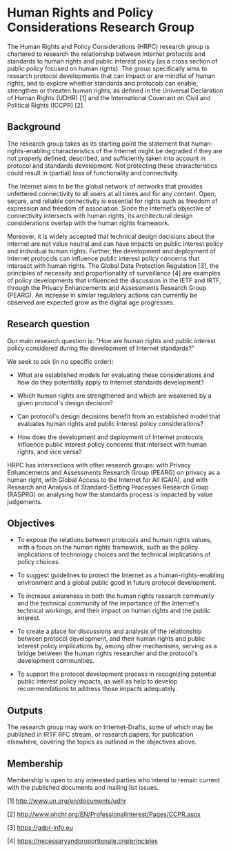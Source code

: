 # Human Rights and Policy Considerations Research Group

The Human Rights and Policy Considerations (HRPC) research group is chartered
to research the relationship between Internet protocols and standards to
human rights and public interest policy (as a cross section of public policy
focused on human rights). The group specifically aims to research protocol
developments that can impact or are mindful of human rights, and to explore
whether standards and protocols can enable, strengthen or threaten human rights,
as defined in the Universal Declaration of Human Rights (UDHR) [1] and
the International Covenant on Civil and Political Rights (ICCPR) [2].

## Background

The research group takes as its starting point the statement that
human-rights-enabling characteristics of the Internet might be degraded if
they are not properly defined, described, and sufficiently taken into
account in protocol and standards development. Not protecting these
characteristics could result in (partial) loss of functionality and
connectivity.

The Internet aims to be the global network of networks that provides
unfettered connectivity to all users at all times and for any content.
Open, secure, and reliable connectivity is essential for rights such as
freedom of expression and freedom of association. Since the Internet’s
objective of connectivity intersects with human rights, its architectural
design considerations overlap with the human rights framework.

Moreover, it is widely accepted that technical design decisions about the
Internet are not value neutral and can have impacts on public
interest policy and individual human rights. 
Further, the development and deployment of Internet protocols
can influence public interest policy concerns
that intersect with human rights. The Global Data Protection
Regulation [3], the principles of necessity and proportionality of
surveillance [4] are examples of policy developments that influenced the discussion
in the IETF and IRTF, through the Privacy Enhancements and Assessments
Research Group (PEARG). An increase in similar regulatory actions can currently
be observed are expected grow as the digital age progresses.

## Research question

Our main research question is: "How are human rights and public interest
policy considered during the development of Internet standards?"

We seek to ask (in no specific order):

- What are established models for evaluating these considerations and how
  do they potentially apply to Internet standards development?

- Which human rights are strengthened and which are weakened by a given
  protocol's design decision?

- Can protocol's design decisions benefit from an established model that
  evaluates human rights and public interest policy considerations?

- How does the development and deployment of Internet protocols
  influence public interest policy concerns that intersect with human rights, and vice versa?

HRPC has intersections with other research groups: with Privacy Enhancements
and Assessments Research Group (PEARG) on privacy as a human right, with
Global Access to the Internet for All (GAIA), and with Research and Analysis of
Standard-Setting Processes Research Group (RASPRG) on analysing how the standards
process is impacted by value judgements.

## Objectives

 * To expose the relations between protocols and human rights values, with
   a focus on the human rights framework, such as the policy implications
   of technology choices and the technical implications of policy choices.

 * To suggest guidelines to protect the Internet as a human-rights-enabling
   environment and a global public good in future protocol development.

 * To increase awareness in both the human rights research community and the
   technical community of the importance of the Internet's technical
   workings, and their impact on human rights and the public interest.

 * To create a place for discussions and analysis of the relationship
   between protocol development, and their human rights and public interest policy
   implications by, among other mechanisms, serving as a bridge between
   the human rights researcher and the protocol's development communities.

 * To support the protocol development process in recognizing potential
   public interest policy impacts, as well as help to develop recommendations
   to address those impacts adequately. 

## Outputs

The research group may work on Internet-Drafts, some of which may be published in IRTF RFC stream,
or research papers, for publication elsewhere, covering the topics as outlined in the objectives above.

## Membership

Membership is open to any interested parties who intend to remain current
with the published documents and mailing list issues.

[1] http://www.un.org/en/documents/udhr

[2] http://www.ohchr.org/EN/ProfessionalInterest/Pages/CCPR.aspx

[3] https://gdpr-info.eu

[4] https://necessaryandproportionate.org/principles
